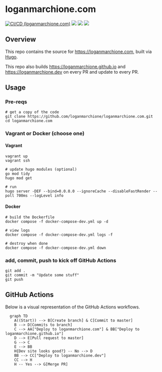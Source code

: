 # loganmarchione.com

[![CI/CD (loganmarchione.com)](https://github.com/loganmarchione/loganmarchione.com/actions/workflows/production.yml/badge.svg)](https://github.com/loganmarchione/loganmarchione.com/actions/workflows/production.yml)
[![](https://img.shields.io/website?down_color=red&down_message=offline&label=loganmarchione.com&up_color=green&up_message=online&url=https%3A%2F%2Floganmarchione.com)](https://loganmarchione.com)
[![](https://img.shields.io/website?down_color=red&down_message=offline&label=loganmarchione.github.io&up_color=green&up_message=online&url=https%3A%2F%2Floganmarchione.github.io)](https://loganmarchione.github.io)
[![](https://img.shields.io/website?down_color=red&down_message=offline&label=loganmarchione.dev&up_color=green&up_message=online&url=https%3A%2F%2Floganmarchione.dev)](https://loganmarchione.dev)

## Overview

This repo contains the source for https://loganmarchione.com, built via [Hugo](https://gohugo.io/).

This repo also builds https://loganmarchione.github.io and https://loganmarchione.dev on every PR and update to every PR.

## Usage

### Pre-reqs

```
# get a copy of the code
git clone https://github.com/loganmarchione/loganmarchione.com.git
cd loganmarchione.com
```

### Vagrant or Docker (choose one)

#### Vagrant

```
vagrant up
vagrant ssh

# update hugo modules (optional)
go mod tidy
hugo mod get

# run
hugo server -DEF --bind=0.0.0.0 --ignoreCache --disableFastRender --poll 700ms --logLevel info
```

#### Docker

```
# build the Dockerfile
docker compose -f docker-compose-dev.yml up -d

# view logs
docker compose -f docker-compose-dev.yml logs -f

# destroy when done
docker compose -f docker-compose-dev.yml down
```

### add, commit, push to kick off GitHub Actions

```
git add .
git commit -m "Update some stuff"
git push
```

## GitHub Actions

Below is a visual representation of the GitHub Actions workflows.

```mermaid
  graph TD
    A((Start)) --> B[Create branch] & C[Commit to master]
    B --> D[Commits to branch]
    C --> AA["Deploy to loganmarchione.com"] & BB["Deploy to loganmarchione.github.io"]
    D --> E[Pull request to master]
    G --> C
    E --> BB
    H{Dev site looks good?} -- No --> D
    BB --> CC["Deploy to loganmarchione.dev"]
    CC --> H
    H -- Yes --> G[Merge PR]
```
